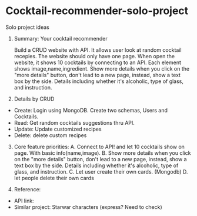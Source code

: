 # Cocktail-recommender-solo-project

Solo project ideas

1. Summary:
   Your cocktail recommender

   Build a CRUD website with API. It allows user look at random cocktail recepies. The website should only have one page. When open the website, it shows 10 cocktails by connecting to an API. Each element shows image,name,ingredient. Show more details when you click on the "more details" button, don't lead to a new page, instead, show a text box by the side. Details including whether it's alcoholic, type of glass, and instruction.

2. Details by CRUD

- Create: Login using MongoDB. Create two schemas, Users and Cocktails.
- Read: Get random cocktails suggestions thru API.
- Update: Update customized recipes
- Delete: delete custom recipes

3. Core feature priorities:
   A. Connect to API! and let 10 cocktails show on page. With basic info(name,image).
   B. Show more details when you click on the "more details" button, don't lead to a new page, instead, show a text box by the side. Details including whether it's alcoholic, type of glass, and instruction.
   C. Let user create their own cards. (Mongodb)
   D. let people delete their own cards

4. Reference:

- API link:
- Similar project: Starwar characters (express? Need to check)
